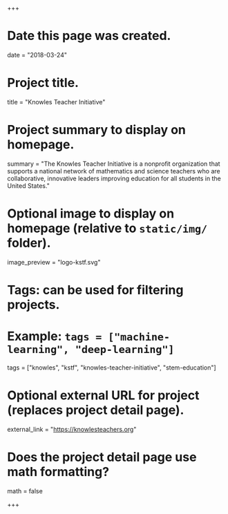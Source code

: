 +++
# Date this page was created.
date = "2018-03-24"

# Project title.
title = "Knowles Teacher Initiative"

# Project summary to display on homepage.
summary = "The Knowles Teacher Initiative is a nonprofit organization that supports a national network of mathematics and science teachers who are collaborative, innovative leaders improving education for all students in the United States."

# Optional image to display on homepage (relative to `static/img/` folder).
image_preview = "logo-kstf.svg"

# Tags: can be used for filtering projects.
# Example: `tags = ["machine-learning", "deep-learning"]`
tags = ["knowles", "kstf", "knowles-teacher-initiative", "stem-education"]

# Optional external URL for project (replaces project detail page).
external_link = "https://knowlesteachers.org"

# Does the project detail page use math formatting?
math = false

+++

